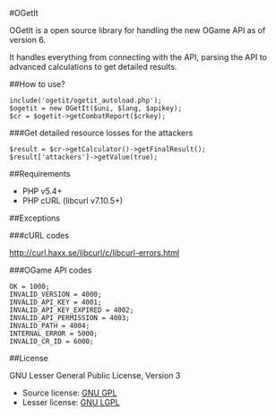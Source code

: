 #OGetIt

OGetIt is a open source library for handling the new OGame API as of version 6.

It handles everything from connecting with the API, parsing the API to advanced calculations to get detailed results.    

##How to use?

	include('ogetit/ogetit_autoload.php');
	$ogetit = new OGetIt($uni, $lang, $apikey);
	$cr = $ogetit->getCombatReport($crkey);
	
###Get detailed resource losses for the attackers
	
	$result = $cr->getCalculator()->getFinalResult();
	$result['attackers']->getValue(true);
	
##Requirements

* PHP v5.4+ 
* PHP cURL (libcurl v7.10.5+)

##Exceptions

###cURL codes

http://curl.haxx.se/libcurl/c/libcurl-errors.html

###OGame API codes

	OK = 1000;
	INVALID_VERSION = 4000;
	INVALID_API_KEY = 4001;
	INVALID_API_KEY_EXPIRED = 4002;
	INVALID_API_PERMISSION = 4003;
	INVALID_PATH = 4004;
	INTERNAL_ERROR = 5000;
	INVALID_CR_ID = 6000;
	
##License

GNU Lesser General Public License, Version 3

* Source license: [GNU GPL](COPYING)
* Lesser license: [GNU LGPL](COPYING.LESSER)